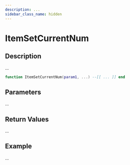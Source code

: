 ```yaml
---
description: ...
sidebar_class_name: hidden
---
```


# ItemSetCurrentNum

## Description

...

```lua
function ItemSetCurrentNum(param1, ...) --[[ ... ]] end
```

## Parameters

...

## Return Values

...

## Example

...


